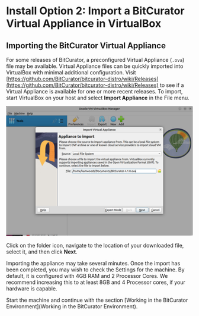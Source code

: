 # Install Option 2: Import a BitCurator Virtual Appliance in VirtualBox

## Importing the BitCurator Virtual Appliance
For some releases of BitCurator, a preconfigured Virtual Appliance (`.ova`) file may be available. Virtual Appliance files can be quickly imported into VirtualBox with minimal additional configuration. Visit [https://github.com/BitCurator/bitcurator-distro/wiki/Releases](https://github.com/BitCurator/bitcurator-distro/wiki/Releases) to see if a Virtual Appliance is available for one or more recent releases. To import, start VirtualBox on your host and select **Import Appliance** in the File menu.

![VirtualAppliance.png](attachments/VirtualAppliance.png)

Click on the folder icon, navigate to the location of your downloaded file, select it, and then click **Next**.

Importing the appliance may take several minutes. Once the import has been completed, you may wish to check the Settings for the machine. By default, it is configured with 4GB RAM and 2 Processor Cores. We recommend increasing this to at least 8GB and 4 Processor cores, if your hardware is capable.

Start the machine and continue with the section [Working in the BitCurator Environment](Working in the BitCurator Environment).
